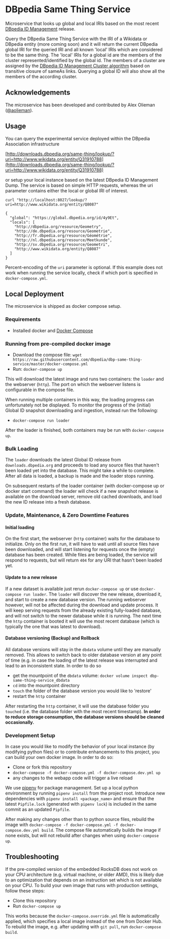 # DBpedia Same Thing Service
Microservice that looks up global and local IRIs based on the most recent [DBpedia ID Management](http://dev.dbpedia.org/ID%20and%20Clustering) release.

Query the DBpedia Same Thing Service with the IRI of a Wikidata or DBpedia entity (more coming soon) and it will return the current DBpedia global IRI for the queried IRI and all known 'local' IRIs which are considered to be the same thing. The 'local' IRIs for a global id are the members of the cluster represented/identified by the global id. The members of a cluster are assigned by the [DBpedia ID Management Cluster algorithm](http://dev.dbpedia.org/ID%20and%20Clustering) based on transitive closure of sameAs links. Querying a global ID will also show all the members of the according cluster.

## Acknowledgements
The microservice has been developed and contributed by Alex Olieman ([@aolieman](https://github.com/aolieman)).

## Usage 
You can query the experimental service deployed within the DBpedia Association infrastructure

[http://downloads.dbpedia.org/same-thing/lookup/?uri=http://www.wikidata.org/entity/Q31910788](http://downloads.dbpedia.org/same-thing/lookup/?uri=http://www.wikidata.org/entity/Q31910788) 
 
 or setup your local instance based on the latest DBpedia ID Management Dump. The service is based on simple HTTP requests, whereas the uri parameter contains either the local or global IRI of interest.

`curl "http://localhost:8027/lookup/?uri=http://www.wikidata.org/entity/Q8087"`
```
{
  "global": "https://global.dbpedia.org/id/4y9Et",
  "locals": [
    "http://dbpedia.org/resource/Geometry",
    "http://de.dbpedia.org/resource/Geometrie",
    "http://fr.dbpedia.org/resource/Géométrie",
    "http://nl.dbpedia.org/resource/Meetkunde",
    "http://sv.dbpedia.org/resource/Geometri",
    "http://www.wikidata.org/entity/Q8087"
  ]
}
```
Percent-encoding of the `uri` parameter is optional. If this example does not work when running the service locally, check if which port is specified in `docker-compose.yml`.

## Local Deployment
The microservice is shipped as docker compose setup.
### Requirements
- Installed docker and [Docker Compose](https://docs.docker.com/compose/install/)
### Running from pre-compiled docker image
- Download the compose file: `wget https://raw.githubusercontent.com/dbpedia/dbp-same-thing-service/master/docker-compose.yml`
- Run: `docker-compose up`

This will download the latest image and runs two containers: the `loader` and the webserver (`http`). The port on which the webserver listens is configurable in the compose file.

When running multiple containers in this way, the loading progress can unfortunately not be displayed. To monitor the progress of the (initial) Global ID snapshot downloading and ingestion, instead run the following:
- `docker-compose run loader`

After the loader is finished, both containers may be run with `docker-compose up`.

### Bulk Loading
The `loader` downloads the latest Global ID release from `downloads.dbpedia.org` and proceeds to load any source files that haven't been loaded yet into the database. This might take a while to complete. After all data is loaded, a backup is made and the loader stops running. 

On subsequent restarts of the loader container (with docker-compose up or docker start command) the loader will check if a new snapshot release is available on the download server, remove old cached downloads, and load the new ID release into a fresh database. 

### Update, Maintenance, & Zero Downtime Features
#### Initial loading
On the first start, the webserver  (`http` container) waits for the database to initialize. Only on the first run, it will have to wait until all source files have been downloaded, and will start listening for requests once the (empty) database has been created. While files are being loaded, the service will respond to requests, but will return `404` for any URI that hasn't been loaded yet. 

#### Update to a new release
If a new dataset is available just rerun `docker-compose up` or use `docker-compose run loader`. The  `loader` will discover the new release, download it, and start to create a new database version. The running webserver however, will not be affected during the download and update process. It will keep serving requests from the already existing fully-loaded database, and will not switch to the newer database while it is running. The next time the `http` container is booted it will use the most recent database (which is typically the one that was latest to download).

#### Database versioning (Backup) and Rollback
All database versions will stay in the `dbdata` volume until they are manually removed. 
This allows to switch back to older database version at any point of time (e.g. in case the loading of the latest release was interrupted and lead to an inconsistent state.
In order to do so
- get the mountpoint of the `dbdata` volume: `docker volume inspect dbp-same-thing-service_dbdata`
- `cd` into the mountpoint directory 
- `touch` the folder of the database version you would like to 'restore'
- restart the `http` container

After restarting the `http` container, it will use the database folder you `touched` (i.e. the database folder with the most recent timestamp).
**In order to reduce storage consumption, the database versions should be cleaned occasionally.**

### Development Setup
In case you would like to modify the behavior of your local instance (by modifying python files) or to contribute enhancements to this project, you can build your own docker image. In order to do so:
- Clone or fork this repository
- `docker-compose -f docker-compose.yml -f docker-compose.dev.yml up`
- any changes to the webapp code will trigger a live reload

We use [pipenv](https://docs.pipenv.org/) for package management. Set up a local python environment by running `pipenv install` from the project root. Introduce new dependencies with `pipenv install <package_name>` and ensure that the latest `Pipfile.lock` (generated with `pipenv lock`) is included in the same commit as an updated `Pipfile`.

After making any changes other than to python source files, rebuild the image with `docker-compose -f docker-compose.yml -f docker-compose.dev.yml build`. The compose file automatically builds the image if none exists, but will not rebuild after changes when using `docker-compose up`.

## Troubleshooting 

If the pre-compiled version of the embedded RocksDB does not work on your CPU architecture (e.g. virtual machine, or older AMD), this is likely due to an optimization that depends on an instruction set which is not available on your CPU. To build your own image that runs with production settings, follow these steps:
- Clone this repository
- Run `docker-compose up`

This works because the `docker-compose.override.yml` file is automatically applied, which specifies a local image instead of the one from Docker Hub. To rebuild the image, e.g. after updating with `git pull`, run `docker-compose build`.
